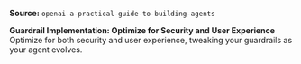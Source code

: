 **Source:** `openai-a-practical-guide-to-building-agents`

**Guardrail Implementation: Optimize for Security and User Experience**
Optimize for both security and user experience, tweaking your guardrails as your agent evolves.
